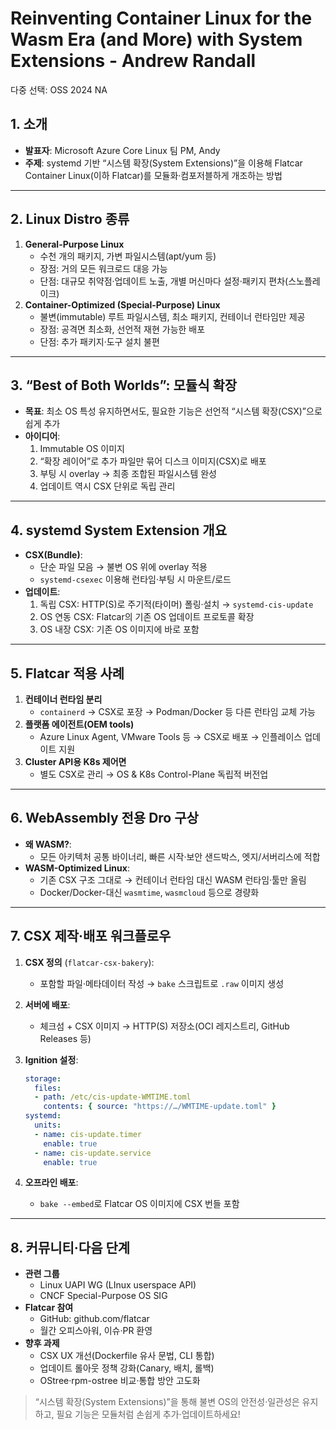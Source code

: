 # Reinventing Container Linux for the Wasm Era (and More) with System Extensions - Andrew Randall

다중 선택: OSS 2024 NA

## 1. 소개

- **발표자**: Microsoft Azure Core Linux 팀 PM, Andy
- **주제**: systemd 기반 “시스템 확장(System Extensions)”을 이용해 Flatcar Container Linux(이하 Flatcar)를 모듈화·컴포저블하게 개조하는 방법

---

## 2. Linux Distro 종류

1. **General-Purpose Linux**
    - 수천 개의 패키지, 가변 파일시스템(apt/yum 등)
    - 장점: 거의 모든 워크로드 대응 가능
    - 단점: 대규모 취약점·업데이트 노출, 개별 머신마다 설정·패키지 편차(스노플레이크)
2. **Container-Optimized (Special-Purpose) Linux**
    - 불변(immutable) 루트 파일시스템, 최소 패키지, 컨테이너 런타임만 제공
    - 장점: 공격면 최소화, 선언적 재현 가능한 배포
    - 단점: 추가 패키지·도구 설치 불편

---

## 3. “Best of Both Worlds”: 모듈식 확장

- **목표**: 최소 OS 특성 유지하면서도, 필요한 기능은 선언적 “시스템 확장(CSX)”으로 쉽게 추가
- **아이디어**:
    1. Immutable OS 이미지
    2. “확장 레이어”로 추가 파일만 묶어 디스크 이미지(CSX)로 배포
    3. 부팅 시 overlay → 최종 조합된 파일시스템 완성
    4. 업데이트 역시 CSX 단위로 독립 관리

---

## 4. systemd System Extension 개요

- **CSX(Bundle)**:
    - 단순 파일 모음 → 불변 OS 위에 overlay 적용
    - `systemd-csexec` 이용해 런타임·부팅 시 마운트/로드
- **업데이트**:
    1. 독립 CSX: HTTP(S)로 주기적(타이머) 폴링·설치 → `systemd-cis-update`
    2. OS 연동 CSX: Flatcar의 기존 OS 업데이트 프로토콜 확장
    3. OS 내장 CSX: 기존 OS 이미지에 바로 포함

---

## 5. Flatcar 적용 사례

1. **컨테이너 런타임 분리**
    - `containerd` → CSX로 포장 → Podman/Docker 등 다른 런타임 교체 가능
2. **플랫폼 에이전트(OEM tools)**
    - Azure Linux Agent, VMware Tools 등 → CSX로 배포 → 인플레이스 업데이트 지원
3. **Cluster API용 K8s 제어면**
    - 별도 CSX로 관리 → OS & K8s Control-Plane 독립적 버전업

---

## 6. WebAssembly 전용 Dro 구상

- **왜 WASM?**:
    - 모든 아키텍처 공통 바이너리, 빠른 시작·보안 샌드박스, 엣지/서버리스에 적합
- **WASM-Optimized Linux**:
    - 기존 CSX 구조 그대로 → 컨테이너 런타임 대신 WASM 런타임·툴만 올림
    - Docker/Docker-대신 `wasmtime`, `wasmcloud` 등으로 경량화

---

## 7. CSX 제작·배포 워크플로우

1. **CSX 정의** (`flatcar-csx-bakery`):
    - 포함할 파일·메타데이터 작성 → `bake` 스크립트로 `.raw` 이미지 생성
2. **서버에 배포**:
    - 체크섬 + CSX 이미지 → HTTP(S) 저장소(OCI 레지스트리, GitHub Releases 등)
3. **Ignition 설정**:
    
    ```yaml
    storage:
      files:
      - path: /etc/cis-update-WMTIME.toml
        contents: { source: "https://…/WMTIME-update.toml" }
    systemd:
      units:
      - name: cis-update.timer
        enable: true
      - name: cis-update.service
        enable: true
    
    ```
    
4. **오프라인 배포**:
    - `bake --embed`로 Flatcar OS 이미지에 CSX 번들 포함

---

## 8. 커뮤니티·다음 단계

- **관련 그룹**
    - Linux UAPI WG (LInux userspace API)
    - CNCF Special-Purpose OS SIG
- **Flatcar 참여**
    - GitHub: github.com/flatcar
    - 월간 오피스아워, 이슈·PR 환영
- **향후 과제**
    - CSX UX 개선(Dockerfile 유사 문법, CLI 통합)
    - 업데이트 롤아웃 정책 강화(Canary, 배치, 롤백)
    - OStree·rpm-ostree 비교·통합 방안 고도화

> “시스템 확장(System Extensions)”을 통해 불변 OS의 안전성·일관성은 유지하고, 필요 기능은 모듈처럼 손쉽게 추가·업데이트하세요!
>